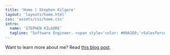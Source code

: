 ```yaml
---
title: 'Home | Stephen Kilgore'
layout: 'layouts/home.html'
css: 'assets/css/home.css'
intro:
  name: 'STEPHEN KILGORE'
  tagline: "Software Engineer. <span style='color: #00A1E0;'>Salesforce</span> Aficionado."
---
```


Want to learn more about me? Read [this blog post](/posts/hello-world!/).
